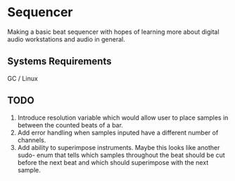 # Sequencer
Making a basic beat sequencer with hopes of learning more about digital audio
workstations and audio in general.

## Systems Requirements
GC / Linux 

## TODO
1.	Introduce resolution variable which would allow user to place samples in 
	between the counted beats of a bar.
2.	Add error handling when samples inputed have a different number of channels.
3.	Add ability to superimpose instruments. Maybe this looks like another sudo-
	enum that tells which samples throughout the beat should be cut before the
	next beat and which should superimpose with the next sample. 

